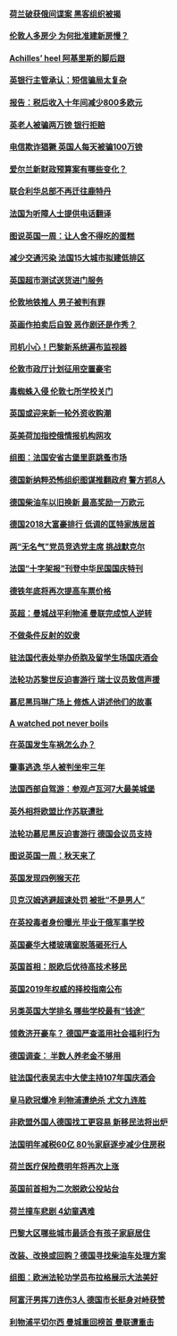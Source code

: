 #### [荷兰破获俄间谍案 黑客组织被揭](../pages/nsc974/n10779265.md?t=10121833) 

#### [伦敦人多房少 为何批准建新房慢？](../pages/nsc974/n10779376.md?t=10121833) 

#### [Achilles’ heel 阿基里斯的脚后跟](../pages/nsc974/n10779364.md?t=10121833) 

#### [英银行主管承认：短信骗局太复杂](../pages/nsc974/n10779357.md?t=10121833) 

#### [报告：税后收入十年间减少800多欧元](../pages/nsc974/n10779342.md?t=10121833) 

#### [英老人被骗两万镑 银行拒赔](../pages/nsc974/n10779353.md?t=10121833) 

#### [电信欺诈猖獗 英国人每天被骗100万镑](../pages/nsc974/n10779322.md?t=10121833) 

#### [爱尔兰新财政预算案有哪些变化？](../pages/nsc974/n10779332.md?t=10121833) 

#### [联合利华总部不再迁往鹿特丹](../pages/nsc974/n10779315.md?t=10121833) 

#### [法国为听障人士提供电话翻译](../pages/nsc974/n10776654.md?t=10121833) 

#### [图说英国一周：让人舍不得吃的蛋糕](../pages/nsc974/n10776635.md?t=10121833) 

#### [减少交通污染 法国15大城市拟建低排区](../pages/nsc974/n10776580.md?t=10121833) 

#### [英国超市测试送货进门服务](../pages/nsc974/n10776623.md?t=10121833) 

#### [伦敦地铁推人 男子被判有罪](../pages/nsc974/n10776609.md?t=10121833) 

#### [英画作拍卖后自毁 恶作剧还是作秀？](../pages/nsc974/n10776576.md?t=10121833) 

#### [司机小心！巴黎新系统遍布监视器](../pages/nsc974/n10776510.md?t=10121833) 

#### [伦敦市政厅计划征用空置豪宅](../pages/nsc974/n10776569.md?t=10121833) 

#### [毒蜘蛛入侵 伦敦七所学校关门](../pages/nsc974/n10776564.md?t=10121833) 

#### [英国或迎来新一轮外资收购潮](../pages/nsc974/n10776549.md?t=10121833) 

#### [英美荷加指控俄情报机构网攻](../pages/nsc974/n10776535.md?t=10121833) 

#### [组图：法国安省古堡里逛跳蚤市场](../pages/nsc974/n10775210.md?t=10121833) 

#### [德国新纳粹恐怖组织图谋推翻政府 警方抓8人](../pages/nsc974/n10774321.md?t=10121833) 

#### [德国柴油车以旧换新 最高奖励一万欧元](../pages/nsc974/n10774269.md?t=10121833) 

#### [德国2018大富豪排行 低调的匡特家族居首](../pages/nsc974/n10774023.md?t=10121833) 

#### [两“无名气”党员竞选党主席 挑战默克尔](../pages/nsc974/n10774533.md?t=10121833) 

#### [法国“十字架报”刊登中华民国国庆特刊](../pages/nsc974/n10774543.md?t=10121833) 

#### [德铁年底将再次提高车票价格](../pages/nsc974/n10774155.md?t=10121833) 

#### [英超：曼城战平利物浦 曼联完成惊人逆转](../pages/nsc974/n10773638.md?t=10121833) 

#### [不做条件反射的奴隶](../pages/nsc974/n10771821.md?t=10121833) 

#### [驻法国代表处举办侨胞及留学生场国庆酒会](../pages/nsc974/n10769921.md?t=10121833) 

#### [法轮功苏黎世反迫害游行 瑞士议员致信声援](../pages/nsc974/n10767250.md?t=10121833) 

#### [慕尼黑玛琳广场上 修炼人讲述他们的故事](../pages/nsc974/n10762990.md?t=10121833) 

#### [A watched pot never boils](../pages/nsc974/n10763822.md?t=10121833) 

#### [在英国发生车祸怎么办？](../pages/nsc974/n10763811.md?t=10121833) 

#### [肇事逃逸 华人被判坐牢三年](../pages/nsc974/n10763799.md?t=10121833) 

#### [法国西部自驾游：参观卢瓦河7大最美城堡](../pages/nsc974/n10760218.md?t=10121833) 

#### [英外相将欧盟比作苏联遭批](../pages/nsc974/n10761274.md?t=10121833) 

#### [法轮功慕尼黑反迫害游行 德国会议员支持](../pages/nsc974/n10760664.md?t=10121833) 

#### [图说英国一周：秋天来了](../pages/nsc974/n10761380.md?t=10121833) 

#### [英国发现四例猴天花](../pages/nsc974/n10761362.md?t=10121833) 

#### [贝克汉姆逃避超速处罚 被批“不是男人”](../pages/nsc974/n10761349.md?t=10121833) 

#### [在英投毒者身份曝光 毕业于俄军事学校](../pages/nsc974/n10761338.md?t=10121833) 

#### [英国豪华大楼玻璃窗脱落砸死行人](../pages/nsc974/n10761334.md?t=10121833) 

#### [英国首相：脱欧后优待高技术移民](../pages/nsc974/n10761323.md?t=10121833) 

#### [英国2019年权威的择校指南公布](../pages/nsc974/n10761253.md?t=10121833) 

#### [另类英国大学排名 哪些学校最有“钱途”](../pages/nsc974/n10760972.md?t=10121833) 

#### [领救济开豪车？ 德国严查滥用社会福利行为](../pages/nsc974/n10760730.md?t=10121833) 

#### [德国调查：  半数人养老金不够用](../pages/nsc974/n10760552.md?t=10121833) 

#### [驻法国代表吴志中大使主持107年国庆酒会](../pages/nsc974/n10760458.md?t=10121833) 

#### [皇马欧冠爆冷 利物浦遭绝杀 尤文九连胜](../pages/nsc974/n10759476.md?t=10121833) 

#### [非欧盟外国人德国找工更容易 新移民法将出炉](../pages/nsc974/n10758904.md?t=10121833) 

#### [法国明年减税60亿 80％家庭逐步减少住房税](../pages/nsc974/n10758112.md?t=10121833) 

#### [荷兰医疗保险费明年将再次上涨](../pages/nsc974/n10758614.md?t=10121833) 

#### [英国前首相为二次脱欧公投站台](../pages/nsc974/n10756382.md?t=10121833) 

#### [荷兰撞车悲剧 4幼童遇难](../pages/nsc974/n10758529.md?t=10121833) 

#### [巴黎大区哪些城市最适合有孩子家庭居住](../pages/nsc974/n10758451.md?t=10121833) 

#### [改装、改换或回购？德国寻找柴油车处理方案](../pages/nsc974/n10755781.md?t=10121833) 

#### [组图：欧洲法轮功学员布拉格展示大法美好](../pages/nsc974/n10756084.md?t=10121833) 

#### [阿富汗男挥刀连伤3人 德国市长挺身对峙获赞](../pages/nsc974/n10755624.md?t=10121833) 

#### [利物浦平切尔西 曼城重回榜首 曼联遭重击](../pages/nsc974/n10752442.md?t=10121833) 

